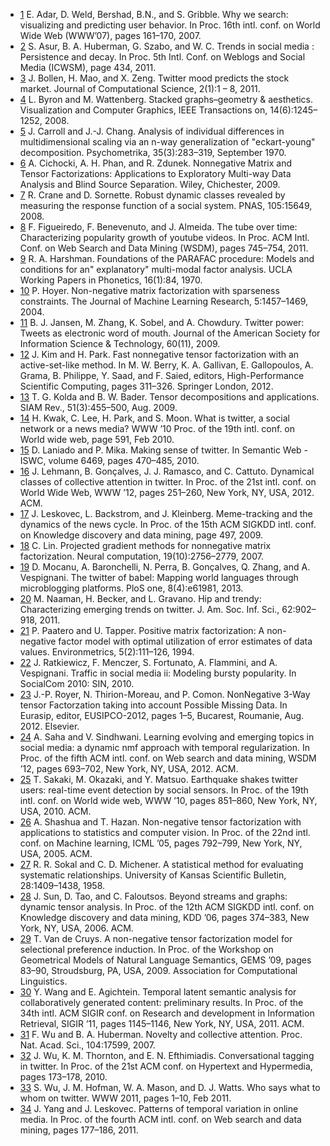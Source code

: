 <!---* First Author, Second Author. 2014. [My First Article](https://example.com/articles/1).
* First Author, Second Author. 2015. [My Second Article](https://example.com/articles/2).-->

* [1](#adar07) E. Adar, D. Weld, Bershad, B.N., and S. Gribble. Why we search:
visualizing and predicting user behavior. In Proc. 16th intl. conf. on
World Wide Web (WWW’07), pages 161–170, 2007.
* [2](#asur11) S. Asur, B. A. Huberman, G. Szabo, and W. C. Trends in social
media : Persistence and decay. In Proc. 5th Intl. Conf. on Weblogs
and Social Media (ICWSM), page 434, 2011.
* [3](#Bollen2011) J. Bollen, H. Mao, and X. Zeng. Twitter mood predicts the stock
market. Journal of Computational Science, 2(1):1 – 8, 2011.
* [4](#) L. Byron and M. Wattenberg. Stacked graphs–geometry & aesthetics.
Visualization and Computer Graphics, IEEE Transactions on,
14(6):1245–1252, 2008.
* [5](#Candecom) J. Carroll and J.-J. Chang. Analysis of individual differences in
multidimensional scaling via an n-way generalization of
"eckart-young" decomposition. Psychometrika, 35(3):283–319,
September 1970.
* [6](#Cichocki:1253894) A. Cichocki, A. H. Phan, and R. Zdunek. Nonnegative Matrix and
Tensor Factorizations: Applications to Exploratory Multi-way Data
Analysis and Blind Source Separation. Wiley, Chichester, 2009.
* [7](#crane08) R. Crane and D. Sornette. Robust dynamic classes revealed by
measuring the response function of a social system. PNAS,
105:15649, 2008.
* [8](#figueiredo11) F. Figueiredo, F. Benevenuto, and J. Almeida. The tube over time:
Characterizing popularity growth of youtube videos. In Proc. ACM
Intl. Conf. on Web Search and Data Mining (WSDM), pages
745–754, 2011.
* [9](#harshman1970fpp) R. A. Harshman. Foundations of the PARAFAC procedure: Models
and conditions for an" explanatory" multi-modal factor analysis.
UCLA Working Papers in Phonetics, 16(1):84, 1970.
* [10](#) P. Hoyer. Non-negative matrix factorization with sparseness
constraints. The Journal of Machine Learning Research,
5:1457–1469, 2004.
* [11](#jansen09) B. J. Jansen, M. Zhang, K. Sobel, and A. Chowdury. Twitter power:
Tweets as electronic word of mouth. Journal of the American Society
for Information Science & Technology, 60(11), 2009.
* [12](#) J. Kim and H. Park. Fast nonnegative tensor factorization with an
active-set-like method. In M. W. Berry, K. A. Gallivan,
E. Gallopoulos, A. Grama, B. Philippe, Y. Saad, and F. Saied, editors,
High-Performance Scientific Computing, pages 311–326. Springer
London, 2012.
* [13](#) T. G. Kolda and B. W. Bader. Tensor decompositions and
applications. SIAM Rev., 51(3):455–500, Aug. 2009.
* [14](#kwak10) H. Kwak, C. Lee, H. Park, and S. Moon. What is twitter, a social
network or a news media? WWW ’10 Proc. of the 19th intl. conf. on
World wide web, page 591, Feb 2010.
* [15](#laniado10) D. Laniado and P. Mika. Making sense of twitter. In Semantic Web -
ISWC, volume 6469, pages 470–485, 2010.
* [16](#Lehmann:2012) J. Lehmann, B. Gonçalves, J. J. Ramasco, and C. Cattuto. Dynamical
classes of collective attention in twitter. In Proc. of the 21st intl. conf.
on World Wide Web, WWW ’12, pages 251–260, New York, NY,
USA, 2012. ACM.
* [17](#leskovec09) J. Leskovec, L. Backstrom, and J. Kleinberg. Meme-tracking and the
dynamics of the news cycle. In Proc. of the 15th ACM SIGKDD intl.
conf. on Knowledge discovery and data mining, page 497, 2009.
* [18](#) C. Lin. Projected gradient methods for nonnegative matrix
factorization. Neural computation, 19(10):2756–2779, 2007.
* [19](#mocanu2012twitter) D. Mocanu, A. Baronchelli, N. Perra, B. Gonçalves, Q. Zhang, and
A. Vespignani. The twitter of babel: Mapping world languages
through microblogging platforms. PloS one, 8(4):e61981, 2013.
* [20](#naaman11) M. Naaman, H. Becker, and L. Gravano. Hip and trendy:
Characterizing emerging trends on twitter. J. Am. Soc. Inf. Sci.,
62:902–918, 2011.
* [21](#) P. Paatero and U. Tapper. Positive matrix factorization: A
non-negative factor model with optimal utilization of error estimates
of data values. Environmetrics, 5(2):111–126, 1994.
* [22](#ratkiewicz10b) J. Ratkiewicz, F. Menczer, S. Fortunato, A. Flammini, and
A. Vespignani. Traffic in social media ii: Modeling bursty popularity.
In SocialCom 2010: SIN, 2010.
* [23](#) J.-P. Royer, N. Thirion-Moreau, and P. Comon. NonNegative 3-Way
tensor Factorzation taking into account Possible Missing Data. In
Eurasip, editor, EUSIPCO-2012, pages 1–5, Bucarest, Roumanie,
Aug. 2012. Elsevier.
* [24](#Saha:2012) A. Saha and V. Sindhwani. Learning evolving and emerging topics in
social media: a dynamic nmf approach with temporal regularization.
In Proc. of the fifth ACM intl. conf. on Web search and data mining,
WSDM ’12, pages 693–702, New York, NY, USA, 2012. ACM.
* [25](#Sakaki:2010) T. Sakaki, M. Okazaki, and Y. Matsuo. Earthquake shakes twitter
users: real-time event detection by social sensors. In Proc. of the 19th
intl. conf. on World wide web, WWW ’10, pages 851–860, New
York, NY, USA, 2010. ACM.
* [26](#Shashua:2005:NTF:1102351.1102451) A. Shashua and T. Hazan. Non-negative tensor factorization with
applications to statistics and computer vision. In Proc. of the 22nd
intl. conf. on Machine learning, ICML ’05, pages 792–799, New
York, NY, USA, 2005. ACM.
* [27](#) R. R. Sokal and C. D. Michener. A statistical method for evaluating
systematic relationships. University of Kansas Scientific Bulletin,
28:1409–1438, 1958.
* [28](#Beyondstreams) J. Sun, D. Tao, and C. Faloutsos. Beyond streams and graphs:
dynamic tensor analysis. In Proc. of the 12th ACM SIGKDD intl.
conf. on Knowledge discovery and data mining, KDD ’06, pages
374–383, New York, NY, USA, 2006. ACM.
* [29](#VandeCruys:2009:NTF) T. Van de Cruys. A non-negative tensor factorization model for
selectional preference induction. In Proc. of the Workshop on
Geometrical Models of Natural Language Semantics, GEMS ’09,
pages 83–90, Stroudsburg, PA, USA, 2009. Association for
Computational Linguistics.
* [30](#Wang:2011) Y. Wang and E. Agichtein. Temporal latent semantic analysis for
collaboratively generated content: preliminary results. In Proc. of the
34th intl. ACM SIGIR conf. on Research and development in
Information Retrieval, SIGIR ’11, pages 1145–1146, New York, NY,
USA, 2011. ACM.
* [31](#wu07) F. Wu and B. A. Huberman. Novelty and collective attention. Proc.
Nat. Acad. Sci., 104:17599, 2007.
* [32](#huang10) J. Wu, K. M. Thornton, and E. N. Efthimiadis. Conversational
tagging in twitter. In Proc. of the 21st ACM conf. on Hypertext and
Hypermedia, pages 173–178, 2010.
* [33](#wu11) S. Wu, J. M. Hofman, W. A. Mason, and D. J. Watts. Who says what
to whom on twitter. WWW 2011, pages 1–10, Feb 2011.
* [34](#yang11) J. Yang and J. Leskovec. Patterns of temporal variation in online
media. In Proc. of the fourth ACM intl. conf. on Web search and data
mining, pages 177–186, 2011.
